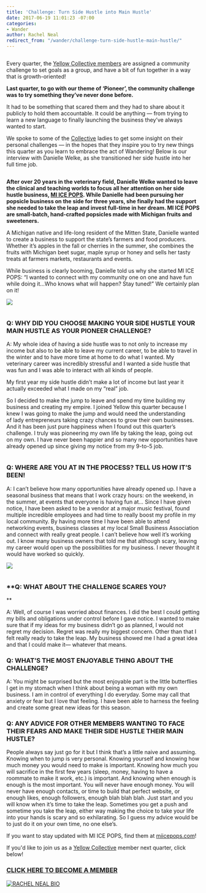 ```yaml
---
title: 'Challenge: Turn Side Hustle into Main Hustle'
date: 2017-06-19 11:01:23 -07:00
categories:
- Wander
author: Rachel Neal
redirect_from: "/wander/challenge-turn-side-hustle-main-hustle/"
---
```


<div class="page" title="Page 12">

<div class="layoutArea">

<div class="column">

<div class="page" title="Page 11">

<div class="layoutArea">

<div class="column">

Every quarter, the [Yellow Collective members](/membership) are assigned a community challenge to set goals as a group, and have a bit of fun together in a way that is growth-oriented!

**Last quarter, to go with our theme of ‘Pioneer’, the community challenge was to try something they’ve never done before.**

It had to be something that scared them and they had to share about it publicly to hold them accountable. It could be anything — from trying to learn a new language to finally launching the business they’ve always wanted to start.

We spoke to some of the [Collective](/membership) ladies to get some insight on their personal challenges — in the hopes that they inspire you to try new things this quarter as you learn to embrace the act of Wandering! Below is our interview with Danielle Welke, as she transitioned her side hustle into her full time job.

</div>

</div>

</div>

**After over 20 years in the veterinary field, Danielle Welke wanted to leave the clinical and teaching worlds to focus all her attention on her side hustle business, [MI ICE POPS](http://www.miicepops.com/). While Danielle had been pursuing her popsicle business on the side for three years, she finally had the support she needed to take the leap and invest full-time in her dream. MI ICE POPS are small-batch, hand-crafted popsicles made with Michigan fruits and sweeteners.**

A Michigan native and life-long resident of the Mitten State, Danielle wanted to create a business to support the state’s farmers and food producers. Whether it’s apples in the fall or cherries in the summer, she combines the fruits with Michigan beet sugar, maple syrup or honey and sells her tasty treats at farmers markets, restaurants and events.

While business is clearly booming, Danielle told us why she started MI ICE POPS: “I wanted to connect with my community one on one and have fun while doing it...Who knows what will happen? Stay tuned!” We certainly plan on it!

[![](https://yellow-blog-images.imgix.net/2017/06/MI-POPS-LOGO.png)](https://yellow-blog-images.imgix.net/2017/06/MI-POPS-LOGO.png)

</div>

</div>

</div>

<div class="page" title="Page 13">

<div class="layoutArea">

<div class="column">

### **Q: WHY DID YOU CHOOSE MAKING YOUR SIDE HUSTLE YOUR MAIN HUSTLE AS YOUR PIONEER CHALLENGE?**

A: My whole idea of having a side hustle was to not only to increase my income but also to be able to leave my current career, to be able to travel in the winter and to have more time at home to do what I wanted. My veterinary career was incredibly stressful and I wanted a side hustle that was fun and I was able to interact with all kinds of people.

My first year my side hustle didn’t make a lot of income but last year it actually exceeded what I made on my “real” job.

So I decided to make the jump to leave and spend my time building my business and creating my empire. I joined Yellow this quarter because I knew I was going to make the jump and would need the understanding  
of lady entrepreneurs taking crazy chances to grow their own businesses. And it has been just pure happiness when I found out this quarter’s challenge. I truly was pioneering my own life by taking the leap, going out on my own. I have never been happier and so many new opportunities have already opened up since giving my notice from my 9-to-5 job.

</div>

</div>

</div>

<div class="page" title="Page 14">

<div class="layoutArea">

<div class="column">

### **Q: WHERE ARE YOU AT IN THE PROCESS? TELL US HOW IT’S BEEN!**

A: I can’t believe how many opportunities have already opened up. I have a seasonal business that means that I work crazy hours: on the weekend, in the summer, at events that everyone is having fun at... Since I have given notice, I have been asked to be a vendor at a major music festival, found multiple incredible employees and had time to really boost my profile in my local community. By having more time I have been able to attend networking events, business classes at my local Small Business Association and connect with really great people. I can’t believe how well it’s working out. I know many business owners that told me that although scary, leaving my career would open up the possibilities for my business. I never thought it would have worked so quickly.

[![](https://yellow-blog-images.imgix.net/2017/06/Screenshot-2017-06-19-11.00.05.png)](https://yellow-blog-images.imgix.net/2017/06/Screenshot-2017-06-19-11.00.05.png)

</div>

</div>

</div>

<div class="page" title="Page 15">

<div class="layoutArea">

<div class="column">

### **Q: WHAT ABOUT THE CHALLENGE SCARES YOU?  
**

A: Well, of course I was worried about finances. I did the best I could getting my bills and obligations under control before I gave notice. I wanted to make sure that if my ideas for my business didn’t go as planned, I would not regret my decision. Regret was really my biggest concern. Other than that I felt really ready to take the leap. My business showed me I had a great idea and that I could make it— whatever that means.

### **Q: WHAT’S THE MOST ENJOYABLE THING ABOUT THE CHALLENGE?**

A: You might be surprised but the most enjoyable part is the little butterflies I get in my stomach when I think about being a woman with my own business. I am in control of everything I do everyday. Some may call that anxiety or fear but I love that feeling. I have been able to harness the feeling and create some great new ideas for this season.

### **Q: ANY ADVICE FOR OTHER MEMBERS WANTING TO FACE THEIR FEARS AND MAKE THEIR SIDE HUSTLE THEIR MAIN HUSTLE?**

People always say just go for it but I think that’s a little naive and assuming. Knowing when to jump is very personal. Knowing yourself and knowing how much money you would need to make is important. Knowing how much you will sacrifice in the first few years (sleep, money, having to have a roommate to make it work, etc.) is important. And knowing when enough is enough is the most important. You will never have enough money. You will never have enough contacts, or time to build that perfect website, or enough likes, enough followers, enough blah blah blah. Just start and you will know when it’s time to take the leap. Sometimes you get a push and sometime you take the leap, either way making the choice to take your life into your hands is scary and so exhilarating. So I guess my advice would be to just do it on your own time, no one else’s.

If you want to stay updated with MI ICE POPS, find them at [miicepops.com](http://www.miicepops.com/)!

If you'd like to join us as a [Yellow Collective](/membership) member next quarter, click below!

### [CLICK HERE TO BECOME A MEMBER](https://yellowco.myshopify.com/collections/the-yellow-collective)

[![RACHEL NEAL BIO](https://yellow-blog-images.imgix.net/2017/05/RACHEL-NEAL-BIO.jpg)](https://www.instagram.com/rachelhneal/)</div>

</div>

</div>
